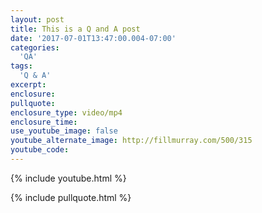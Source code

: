 ```yaml
---
layout: post
title: This is a Q and A post
date: '2017-07-01T13:47:00.004-07:00'
categories:
  'QA'
tags:
  'Q & A'
excerpt:
enclosure:
pullquote:
enclosure_type: video/mp4
enclosure_time:
use_youtube_image: false
youtube_alternate_image: http://fillmurray.com/500/315
youtube_code:
---
```

{% include youtube.html %}

{% include pullquote.html %}
